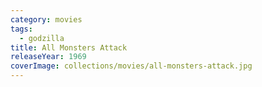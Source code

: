 ```yaml
---
category: movies
tags:
  - godzilla
title: All Monsters Attack
releaseYear: 1969
coverImage: collections/movies/all-monsters-attack.jpg
---
```


